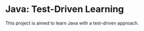 Java: Test-Driven Learning
==========================

This project is aimed to learn Java with a test-driven approach.

